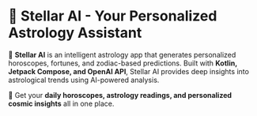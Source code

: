 # 🌟 Stellar AI - Your Personalized Astrology Assistant
🚀 **Stellar AI** is an intelligent astrology app that generates personalized horoscopes, fortunes, and zodiac-based predictions. Built with **Kotlin, Jetpack Compose, and OpenAI API**, Stellar AI provides deep insights into astrological trends using AI-powered analysis.

🔮 Get your **daily horoscopes, astrology readings, and personalized cosmic insights** all in one place.

